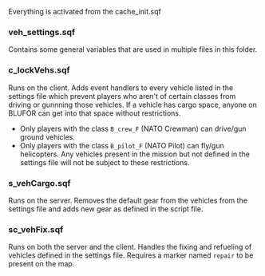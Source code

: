 Everything is activated from the cache_init.sqf

### veh_settings.sqf
Contains some general variables that are used in multiple files in this folder.

### c_lockVehs.sqf
Runs on the client. Adds event handlers to every vehicle listed in the settings file which prevent players who aren't of certain classes from driving or gunnning those vehicles. If a vehicle has cargo space, anyone on BLUFOR can get into that space without restrictions.

* Only players with the class `B_crew_F` (NATO Crewman) can drive/gun ground vehicles.
* Only players with the class `B_pilot_F` (NATO Pilot) can fly/gun helicopters. 
Any vehicles present in the mission but not defined in the settings file will not be subject to these restrictions.

### s_vehCargo.sqf
Runs on the server. Removes the default gear from the vehicles from the settings file and adds new gear as defined in the script file.

### sc_vehFix.sqf
Runs on both the server and the client. Handles the fixing and refueling of vehicles defined in the settings file. Requires a marker named `repair` to be present on the map.
